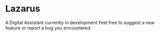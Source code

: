 # Lazarus
A Digital Assistant currently in development
Feel free to suggest a new feature or report a bug you encountered.
